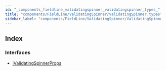 ```yaml
---
id: "_components_fieldline_validatingspinner_validatingspinner_types_"
title: "components/FieldLine/ValidatingSpinner/ValidatingSpinner.types"
sidebar_label: "components/FieldLine/ValidatingSpinner/ValidatingSpinner.types"
---
```


## Index

### Interfaces

* [IValidatingSpinnerProps](../interfaces/_components_fieldline_validatingspinner_validatingspinner_types_.ivalidatingspinnerprops.md)
